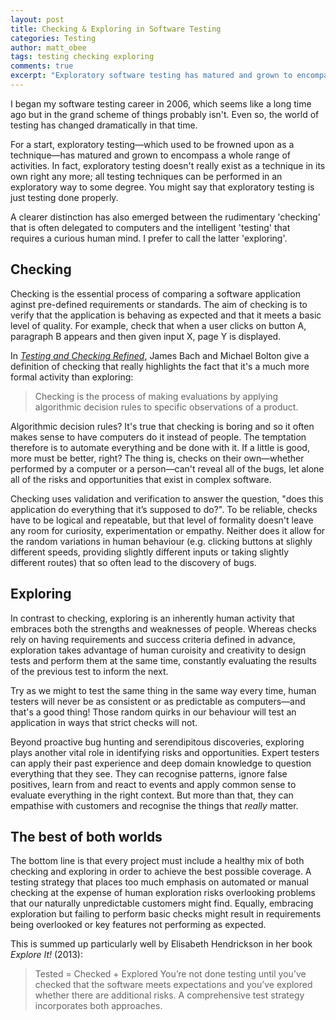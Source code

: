 ```yaml
---
layout: post
title: Checking & Exploring in Software Testing
categories: Testing
author: matt_obee
tags: testing checking exploring
comments: true
excerpt: "Exploratory software testing has matured and grown to encompass a wide range of activities. Meanwhile, computers can be automated to perform highly efficient and reliable checks without human intervention. How can we combine these two approaches to achieve the best results?"
---
```


I began my software testing career in 2006, which seems like a long time ago but in the grand scheme of things probably isn't. Even so, the world of testing has changed dramatically in that time.

For a start, exploratory testing—which used to be frowned upon as a technique—has matured and grown to encompass a whole range of activities. In fact, exploratory testing doesn't really exist as a technique in its own right any more; all testing techniques can be performed in an exploratory way to some degree. You might say that exploratory testing is just testing done properly.

A clearer distinction has also emerged between the rudimentary 'checking' that is often delegated to computers and the intelligent 'testing' that requires a curious human mind. I prefer to call the latter 'exploring'.

## Checking

Checking is the essential process of comparing a software application aginst pre-defined requirements or standards. The aim of checking is to verify that the application is behaving as expected and that it meets a basic level of quality. For example, check that when a user clicks on button A, paragraph B appears and then given input X, page Y is displayed.

In <cite>[Testing and Checking Refined](http://www.satisfice.com/blog/archives/856)</cite>, James Bach and Michael Bolton give a definition of checking that really highlights the fact that it's a much more formal activity than exploring:

> Checking is the process of making evaluations by applying algorithmic decision rules to specific observations of a product.

Algorithmic decision rules? It's true that checking is boring and so it often makes sense to have computers do it instead of people. The temptation therefore is to automate everything and be done with it. If a little is good, more must be better, right? The thing is, checks on their own—whether performed by a computer or a person—can't reveal all of the bugs, let alone all of the risks and opportunities that exist in complex software.

Checking uses validation and verification to answer the question, "does this application do everything that it’s supposed to do?". To be reliable, checks have to be logical and repeatable, but that level of formality doesn't leave any room for curiosity, experimentation or empathy. Neither does it allow for the random variations in human behaviour (e.g. clicking buttons at slighly different speeds, providing slightly different inputs or taking slightly different routes) that so often lead to the discovery of bugs.

## Exploring

In contrast to checking, exploring is an inherently human activity that embraces both the strengths and weaknesses of people. Whereas checks rely on having requirements and success criteria defined in advance, exploration takes advantage of human curoisity and creativity to design tests and perform them at the same time, constantly evaluating the results of the previous test to inform the next.

Try as we might to test the same thing in the same way every time, human testers will never be as consistent or as predictable as computers—and that's a good thing! Those random quirks in our behaviour will test an application in ways that strict checks will not.

Beyond proactive bug hunting and serendipitous discoveries, exploring plays another vital role in identifying risks and opportunities. Expert testers can apply their past experience and deep domain knowledge to question everything that they see. They can recognise patterns, ignore false positives, learn from and react to events and apply common sense to evaluate everything in the right context. But more than that, they can empathise with customers and recognise the things that <em>really</em> matter.

## The best of both worlds

The bottom line is that every project must include a healthy mix of both checking and exploring in order to achieve the best possible coverage. A testing strategy that places too much emphasis on automated or manual checking at the expense of human exploration risks overlooking problems that our naturally unpredictable customers might find. Equally, embracing exploration but failing to perform basic checks might result in requirements being overlooked or key features not performing as expected.

This is summed up particularly well by Elisabeth Hendrickson in her book <cite>Explore It!</cite> (2013):

> Tested = Checked + Explored
> You’re not done testing until you’ve checked that the software meets expectations and you’ve explored whether there are additional risks. A comprehensive test strategy incorporates both approaches.
